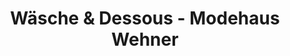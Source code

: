 ---
title: "Wäsche & Dessous - Modehaus Wehner"
url: /bad-salzungen/waesche-und-dessous-modehaus-wehner/
shop: Kleidung
---